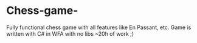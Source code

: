 # Chess-game-
Fully functional chess game with all features like En Passant, etc.
Game is written with C# in WFA with no libs ~20h of work ;)
